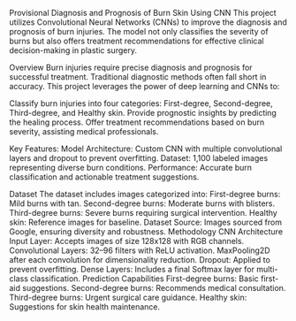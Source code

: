Provisional Diagnosis and Prognosis of Burn Skin Using CNN
This project utilizes Convolutional Neural Networks (CNNs) to improve the diagnosis and prognosis of burn injuries. The model not only classifies the severity of burns but also offers treatment recommendations for effective clinical decision-making in plastic surgery.

Overview
Burn injuries require precise diagnosis and prognosis for successful treatment. Traditional diagnostic methods often fall short in accuracy. This project leverages the power of deep learning and CNNs to:

Classify burn injuries into four categories: First-degree, Second-degree, Third-degree, and Healthy skin.
Provide prognostic insights by predicting the healing process.
Offer treatment recommendations based on burn severity, assisting medical professionals.

Key Features:
Model Architecture: Custom CNN with multiple convolutional layers and dropout to prevent overfitting.
Dataset: 1,100 labeled images representing diverse burn conditions.
Performance: Accurate burn classification and actionable treatment suggestions.

Dataset
The dataset includes images categorized into:
First-degree burns: Mild burns with tan.
Second-degree burns: Moderate burns with blisters.
Third-degree burns: Severe burns requiring surgical intervention.
Healthy skin: Reference images for baseline.
Dataset Source:
Images sourced from Google, ensuring diversity and robustness.
Methodology
CNN Architecture
Input Layer: Accepts images of size 128x128 with RGB channels.
Convolutional Layers:
32–96 filters with ReLU activation.
MaxPooling2D after each convolution for dimensionality reduction.
Dropout: Applied to prevent overfitting.
Dense Layers: Includes a final Softmax layer for multi-class classification.
Prediction Capabilities
First-degree burns: Basic first-aid suggestions.
Second-degree burns: Recommends medical consultation.
Third-degree burns: Urgent surgical care guidance.
Healthy skin: Suggestions for skin health maintenance.

